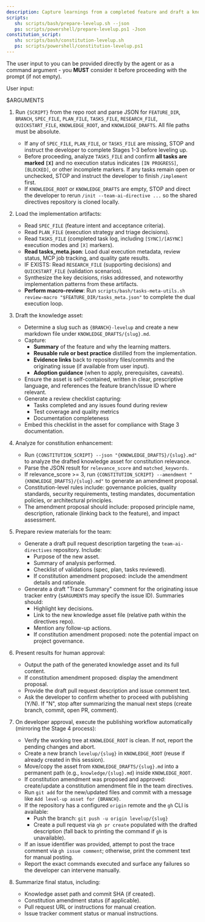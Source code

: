 ```yaml
---
description: Capture learnings from a completed feature and draft a knowledge asset plus traceability summary, with constitution enhancement analysis.
scripts:
   sh: scripts/bash/prepare-levelup.sh --json
   ps: scripts/powershell/prepare-levelup.ps1 -Json
constitution_script:
   sh: scripts/bash/constitution-levelup.sh
   ps: scripts/powershell/constitution-levelup.ps1
---
```


The user input to you can be provided directly by the agent or as a command argument - you **MUST** consider it before proceeding with the prompt (if not empty).

User input:

$ARGUMENTS

1. Run `{SCRIPT}` from the repo root and parse JSON for `FEATURE_DIR`, `BRANCH`, `SPEC_FILE`, `PLAN_FILE`, `TASKS_FILE`, `RESEARCH_FILE`, `QUICKSTART_FILE`, `KNOWLEDGE_ROOT`, and `KNOWLEDGE_DRAFTS`. All file paths must be absolute.
   - If any of `SPEC_FILE`, `PLAN_FILE`, or `TASKS_FILE` are missing, STOP and instruct the developer to complete Stages 1-3 before leveling up.
   - Before proceeding, analyze `TASKS_FILE` and confirm **all tasks are marked `[X]`** and no execution status indicates `[IN PROGRESS]`, `[BLOCKED]`, or other incomplete markers. If any tasks remain open or unchecked, STOP and instruct the developer to finish `/implement` first.
   - If `KNOWLEDGE_ROOT` or `KNOWLEDGE_DRAFTS` are empty, STOP and direct the developer to rerun `/init --team-ai-directive ...` so the shared directives repository is cloned locally.

2. Load the implementation artifacts:
   - Read `SPEC_FILE` (feature intent and acceptance criteria).
   - Read `PLAN_FILE` (execution strategy and triage decisions).
    - Read `TASKS_FILE` (completed task log, including `[SYNC]/[ASYNC]` execution modes and `[X]` markers).
    - **Read tasks_meta.json**: Load dual execution metadata, review status, MCP job tracking, and quality gate results.
    - IF EXISTS: Read `RESEARCH_FILE` (supporting decisions) and `QUICKSTART_FILE` (validation scenarios).
    - Synthesize the key decisions, risks addressed, and noteworthy implementation patterns from these artifacts.
    - **Perform macro-review**: Run `scripts/bash/tasks-meta-utils.sh review-macro "$FEATURE_DIR/tasks_meta.json"` to complete the dual execution loop.

3. Draft the knowledge asset:
    - Determine a slug such as `{BRANCH}-levelup` and create a new markdown file under `KNOWLEDGE_DRAFTS/{slug}.md`.
    - Capture:
      * **Summary** of the feature and why the learning matters.
      * **Reusable rule or best practice** distilled from the implementation.
      * **Evidence links** back to repository files/commits and the originating issue (if available from user input).
      * **Adoption guidance** (when to apply, prerequisites, caveats).
    - Ensure the asset is self-contained, written in clear, prescriptive language, and references the feature branch/issue ID where relevant.
     - Generate a review checklist capturing:
       * Tasks completed and any issues found during review
       * Test coverage and quality metrics
       * Documentation completeness
     - Embed this checklist in the asset for compliance with Stage 3 documentation.

4. Analyze for constitution enhancement:
    - Run `{CONSTITUTION_SCRIPT} --json "{KNOWLEDGE_DRAFTS}/{slug}.md"` to analyze the drafted knowledge asset for constitution relevance.
    - Parse the JSON result for `relevance_score` and `matched_keywords`.
    - If relevance_score >= 3, run `{CONSTITUTION_SCRIPT} --amendment "{KNOWLEDGE_DRAFTS}/{slug}.md"` to generate an amendment proposal.
    - Constitution-level rules include: governance policies, quality standards, security requirements, testing mandates, documentation policies, or architectural principles.
    - The amendment proposal should include: proposed principle name, description, rationale (linking back to the feature), and impact assessment.

5. Prepare review materials for the team:
    - Generate a draft pull request description targeting the `team-ai-directives` repository. Include:
      * Purpose of the new asset.
      * Summary of analysis performed.
      * Checklist of validations (spec, plan, tasks reviewed).
      * If constitution amendment proposed: include the amendment details and rationale.
    - Generate a draft "Trace Summary" comment for the originating issue tracker entry (`$ARGUMENTS` may specify the issue ID). Summaries should:
      * Highlight key decisions.
      * Link to the new knowledge asset file (relative path within the directives repo).
      * Mention any follow-up actions.
      * If constitution amendment proposed: note the potential impact on project governance.

6. Present results for human approval:
    - Output the path of the generated knowledge asset and its full content.
    - If constitution amendment proposed: display the amendment proposal.
    - Provide the draft pull request description and issue comment text.
    - Ask the developer to confirm whether to proceed with publishing (Y/N). If "N", stop after summarizing the manual next steps (create branch, commit, open PR, comment).

7. On developer approval, execute the publishing workflow automatically (mirroring the Stage 4 process):
    - Verify the working tree at `KNOWLEDGE_ROOT` is clean. If not, report the pending changes and abort.
    - Create a new branch `levelup/{slug}` in `KNOWLEDGE_ROOT` (reuse if already created in this session).
    - Move/copy the asset from `KNOWLEDGE_DRAFTS/{slug}.md` into a permanent path (e.g., `knowledge/{slug}.md`) inside `KNOWLEDGE_ROOT`.
    - If constitution amendment was proposed and approved: create/update a constitution amendment file in the team directives.
    - Run `git add` for the new/updated files and commit with a message like `Add level-up asset for {BRANCH}`.
    - If the repository has a configured `origin` remote and the `gh` CLI is available:
        * Push the branch: `git push -u origin levelup/{slug}`
        * Create a pull request via `gh pr create` populated with the drafted description (fall back to printing the command if `gh` is unavailable).
    - If an issue identifier was provided, attempt to post the trace comment via `gh issue comment`; otherwise, print the comment text for manual posting.
    - Report the exact commands executed and surface any failures so the developer can intervene manually.

8. Summarize final status, including:
    - Knowledge asset path and commit SHA (if created).
    - Constitution amendment status (if applicable).
    - Pull request URL or instructions for manual creation.
    - Issue tracker comment status or manual instructions.
